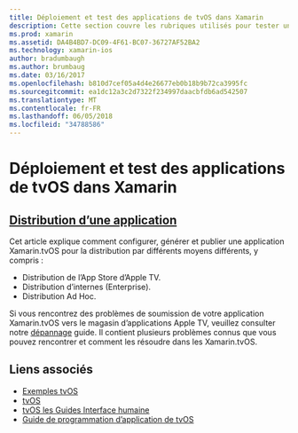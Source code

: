 ```yaml
---
title: Déploiement et test des applications de tvOS dans Xamarin
description: Cette section couvre les rubriques utilisés pour tester une application et la manière de le distribuer. Rubriques incluent des éléments tels que les outils utilisés pour le débogage, le déploiement pour les testeurs et comment publier une application sur l’App Store d’Apple TV.
ms.prod: xamarin
ms.assetid: DA4B4BD7-DC09-4F61-BC07-36727AF52BA2
ms.technology: xamarin-ios
author: bradumbaugh
ms.author: brumbaug
ms.date: 03/16/2017
ms.openlocfilehash: b810d7cef05a4d4e26677eb0b18b9b72ca3995fc
ms.sourcegitcommit: ea1dc12a3c2d7322f234997daacbfdb6ad542507
ms.translationtype: MT
ms.contentlocale: fr-FR
ms.lasthandoff: 06/05/2018
ms.locfileid: "34788586"
---
```

# <a name="deploying-and-testing-tvos-apps-in-xamarin"></a>Déploiement et test des applications de tvOS dans Xamarin

## <a name="app-distributioniostvosdeploy-testapp-distributionindexmd"></a>[Distribution d’une application](~/ios/tvos/deploy-test/app-distribution/index.md)

Cet article explique comment configurer, générer et publier une application Xamarin.tvOS pour la distribution par différents moyens différents, y compris :

- Distribution de l’App Store d’Apple TV.
- Distribution d’internes (Enterprise).
- Distribution Ad Hoc.

Si vous rencontrez des problèmes de soumission de votre application Xamarin.tvOS vers le magasin d’applications Apple TV, veuillez consulter notre [dépannage](~/ios/tvos/troubleshooting.md) guide. Il contient plusieurs problèmes connus que vous pouvez rencontrer et comment les résoudre dans les Xamarin.tvOS.

## <a name="related-links"></a>Liens associés

- [Exemples tvOS](https://developer.xamarin.com/samples/tvos/all/)
- [tvOS](https://developer.apple.com/tvos/)
- [tvOS les Guides Interface humaine](https://developer.apple.com/tvos/human-interface-guidelines/)
- [Guide de programmation d’application de tvOS](https://developer.apple.com/library/prerelease/tvos/documentation/General/Conceptual/AppleTV_PG/)
